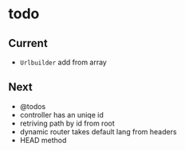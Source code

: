 # todo

## Current

- `Urlbuilder` add from array

## Next

- @todos
- controller has an uniqe id
- retriving path by id from root
- dynamic router takes default lang from headers  
- HEAD method
